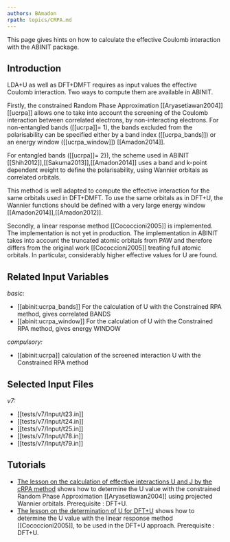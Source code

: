 ```yaml
---
authors: BAmadon
rpath: topics/CRPA.md
---
```

<!--
This file is automatically generated by mksite.py. All changes will be lost.
Change the input yaml files or the python code
-->

This page gives hints on how to calculate the effective Coulomb interaction with the ABINIT package.

## Introduction

LDA+U as well as DFT+DMFT requires as input values the effective Coulomb
interaction. Two ways to compute them are available in ABINIT.

Firstly, the constrained Random Phase Approximation [[Aryasetiawan2004]]
[[ucrpa]] allows one to take into account the screening of the Coulomb
interaction between correlated electrons, by non-interacting electrons. For
non-entangled bands ([[ucrpa]]= 1), the bands excluded from the polarisability
can be specified either by a band index ([[ucrpa_bands]]) or an energy window
([[ucrpa_window]]) [[Amadon2014]].

For entangled bands ([[ucrpa]]= 2}), the scheme used in ABINIT
[[Shih2012]],[[Sakuma2013]],[[Amadon2014]] uses a band and k-point dependent
weight to define the polarisability, using Wannier orbitals as correlated
orbitals.

This method is well adapted to compute the effective interaction for the same
orbitals used in DFT+DMFT. To use the same orbitals as in DFT+U, the Wannier
functions should be defined with a very large energy window
[[Amadon2014]],[[Amadon2012]].

Secondly, a linear response method [[Cococcioni2005]] is implemented. The
implementation is not yet in production. The implementation in ABINIT takes
into account the truncated atomic orbitals from PAW and therefore differs from
the original work [[Cococcioni2005]] treating full atomic orbitals. In
particular, considerably higher effective values for U are found.



## Related Input Variables

*basic:*

- [[abinit:ucrpa_bands]]  For the calculation of U with the Constrained RPA method, gives correlated BANDS
- [[abinit:ucrpa_window]]  For the calculation of U with the Constrained RPA method, gives energy WINDOW
 
*compulsory:*

- [[abinit:ucrpa]]  calculation of the screened interaction U with the Constrained RPA method
 

## Selected Input Files

*v7:*

- [[tests/v7/Input/t23.in]]
- [[tests/v7/Input/t24.in]]
- [[tests/v7/Input/t25.in]]
- [[tests/v7/Input/t78.in]]
- [[tests/v7/Input/t79.in]]
 

## Tutorials

* [The lesson on the calculation of effective interactions U and J by the cRPA method](../../tutorial/generated_files/lesson_ucalc_crpa.html) shows how to determine the U value with the constrained Random Phase Approximation [[Aryasetiawan2004]] using projected Wannier orbitals. Prerequisite : DFT+U.
* [The lesson on the determination of U for DFT+U](../../tutorial/generated_files/lesson_udet.html) shows how to determine the U value with the linear response method [[Cococcioni2005]], to be used in the DFT+U approach. Prerequisite : DFT+U.

